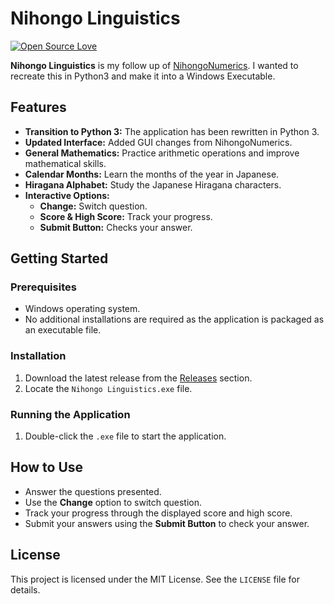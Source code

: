 # Nihongo Linguistics
[![Open Source Love](https://badges.frapsoft.com/os/v2/open-source.svg?v=103)](https://github.com/ellerbrock/open-source-badges/)


**Nihongo Linguistics** is my follow up of [NihongoNumerics](https://github.com/Fantonos/NihongoNumerics). I wanted to recreate this in Python3 and make it into a Windows Executable.


## Features
- **Transition to Python 3:** The application has been rewritten in Python 3.
- **Updated Interface:** Added GUI changes from NihongoNumerics.
- **General Mathematics:** Practice arithmetic operations and improve mathematical skills.
- **Calendar Months:** Learn the months of the year in Japanese.
- **Hiragana Alphabet:** Study the Japanese Hiragana characters.
- **Interactive Options:**
  - **Change:** Switch question.
  - **Score & High Score:** Track your progress.
  - **Submit Button:** Checks your answer.


## Getting Started


### Prerequisites
- Windows operating system.
- No additional installations are required as the application is packaged as an executable file.


### Installation
1. Download the latest release from the [Releases](https://github.com/Fantonos/NihongoLinguistics/releases) section.
2. Locate the `Nihongo Linguistics.exe` file.


### Running the Application
1. Double-click the `.exe` file to start the application.


## How to Use
- Answer the questions presented.
- Use the **Change** option to switch question.
- Track your progress through the displayed score and high score.
- Submit your answers using the **Submit Button** to check your answer.


## License
This project is licensed under the MIT License. See the `LICENSE` file for details.

